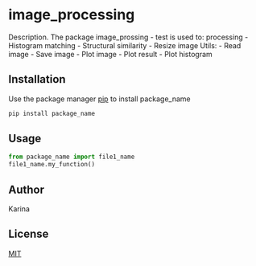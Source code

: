# image_processing

Description. 
The package image_prossing - test is used to:
processing
	- Histogram matching
	- Structural similarity	
	- Resize image
Utils:
    - Read	image
	- Save image
	- Plot image
	- Plot result
	- Plot histogram

## Installation

Use the package manager [pip](https://pip.pypa.io/en/stable/) to install package_name

```bash
pip install package_name
```

## Usage

```python
from package_name import file1_name
file1_name.my_function()
```

## Author
Karina

## License
[MIT](https://choosealicense.com/licenses/mit/)